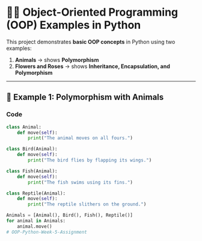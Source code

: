 # 🌸🐾 Object-Oriented Programming (OOP) Examples in Python

This project demonstrates **basic OOP concepts** in Python using two examples:
1. **Animals** → shows **Polymorphism**
2. **Flowers and Roses** → shows **Inheritance, Encapsulation, and Polymorphism**

---

## 🐾 Example 1: Polymorphism with Animals

### Code
```python
class Animal:
    def move(self):
        print("The animal moves on all fours.")

class Bird(Animal):
    def move(self):
        print("The bird flies by flapping its wings.")

class Fish(Animal):
    def move(self):
        print("The fish swims using its fins.")

class Reptile(Animal):
    def move(self):
        print("The reptile slithers on the ground.")

Animals = [Animal(), Bird(), Fish(), Reptile()]
for animal in Animals:
    animal.move()
# OOP-Python-Week-5-Assignment

